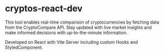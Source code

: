 # cryptos-react-dev

This tool enables real-time comparison of cryptocurrencies by fetching data from the CryptoCompare API. Stay updated with live market insights and make informed decisions with up-to-the-minute information.

Developed on React with Vite Server including custom Hooks and StyledComponent.
